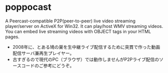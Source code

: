 # poppocast

A Peercast-compatible P2P(peer-to-peer) live video streaming player/server on ActiveX for Win32. It can play/host WMV streaming videos. You can embed live streaming videos with OBJECT tags in your HTML pages.


- 2008年に、とある鳩の巣を生中継ライブ配信するために突貫で作った動画配信サーバ兼再生プレイヤー。
- 古すぎるので現代のPC（ブラウザ）では動作しませんがP2Pライブ配信のソースコードのご参考にどうぞ。

